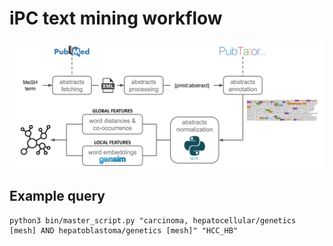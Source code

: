 # iPC text mining workflow

![alt text](https://github.com/cirillodavide/ipc_textmining/blob/master/img/iPC_textmining.png?raw=true)

## Example query

```
python3 bin/master_script.py "carcinoma, hepatocellular/genetics [mesh] AND hepatoblastoma/genetics [mesh]" "HCC_HB"
```
